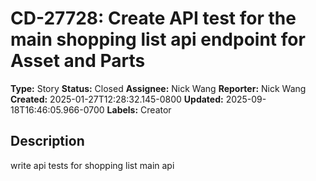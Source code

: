 # CD-27728: Create API test for the main shopping list api endpoint for Asset and Parts

**Type:** Story
**Status:** Closed
**Assignee:** Nick Wang
**Reporter:** Nick Wang
**Created:** 2025-01-27T12:28:32.145-0800
**Updated:** 2025-09-18T16:46:05.966-0700
**Labels:** Creator

## Description
write api tests for shopping list main api
